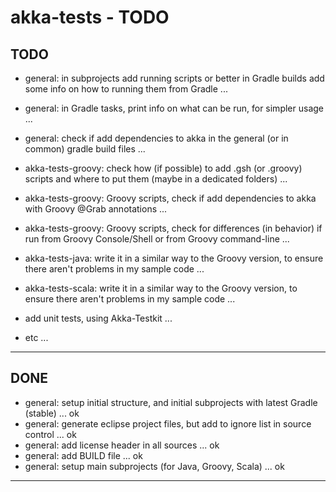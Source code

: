 akka-tests - TODO
=================

TODO
----
- general: in subprojects add running scripts or better in Gradle builds add some info on how to running them from Gradle ...
- general: in Gradle tasks, print info on what can be run, for simpler usage ...
- general: check if add dependencies to akka in the general (or in common) gradle build files ...

- akka-tests-groovy: check how (if possible) to add .gsh (or .groovy) scripts and where to put them (maybe in a dedicated folders) ...
- akka-tests-groovy: Groovy scripts, check if add dependencies to akka with Groovy @Grab annotations ...
- akka-tests-groovy: Groovy scripts, check for differences (in behavior) if run from Groovy Console/Shell or from Groovy command-line ...

- akka-tests-java: write it in a similar way to the Groovy version, to ensure there aren't problems in my sample code ...
- akka-tests-scala: write it in a similar way to the Groovy version, to ensure there aren't problems in my sample code ...

- add unit tests, using Akka-Testkit ...


- etc ...

---------------


DONE
----
- general: setup initial structure, and initial subprojects with latest Gradle (stable) ... ok
- general: generate eclipse project files, but add to ignore list in source control ... ok
- general: add license header in all sources ... ok
- general: add BUILD file ... ok
- general: setup main subprojects (for Java, Groovy, Scala) ... ok


---------------
